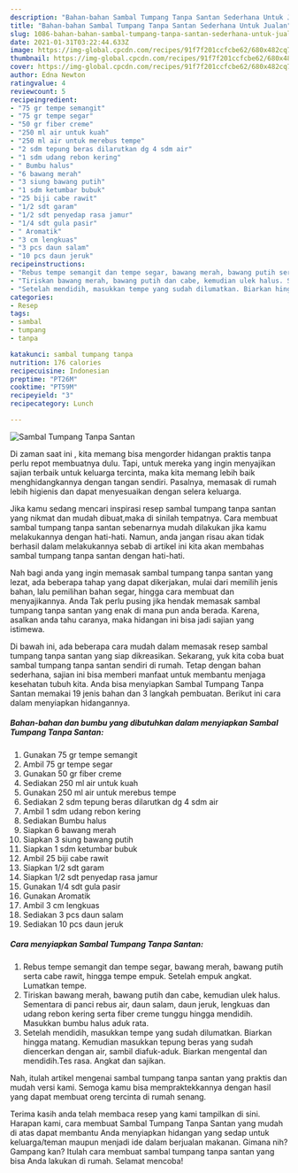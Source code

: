 ```yaml
---
description: "Bahan-bahan Sambal Tumpang Tanpa Santan Sederhana Untuk Jualan"
title: "Bahan-bahan Sambal Tumpang Tanpa Santan Sederhana Untuk Jualan"
slug: 1086-bahan-bahan-sambal-tumpang-tanpa-santan-sederhana-untuk-jualan
date: 2021-01-31T03:22:44.633Z
image: https://img-global.cpcdn.com/recipes/91f7f201ccfcbe62/680x482cq70/sambal-tumpang-tanpa-santan-foto-resep-utama.jpg
thumbnail: https://img-global.cpcdn.com/recipes/91f7f201ccfcbe62/680x482cq70/sambal-tumpang-tanpa-santan-foto-resep-utama.jpg
cover: https://img-global.cpcdn.com/recipes/91f7f201ccfcbe62/680x482cq70/sambal-tumpang-tanpa-santan-foto-resep-utama.jpg
author: Edna Newton
ratingvalue: 4
reviewcount: 5
recipeingredient:
- "75 gr tempe semangit"
- "75 gr tempe segar"
- "50 gr fiber creme"
- "250 ml air untuk kuah"
- "250 ml air untuk merebus tempe"
- "2 sdm tepung beras dilarutkan dg 4 sdm air"
- "1 sdm udang rebon kering"
- " Bumbu halus"
- "6 bawang merah"
- "3 siung bawang putih"
- "1 sdm ketumbar bubuk"
- "25 biji cabe rawit"
- "1/2 sdt garam"
- "1/2 sdt penyedap rasa jamur"
- "1/4 sdt gula pasir"
- " Aromatik"
- "3 cm lengkuas"
- "3 pcs daun salam"
- "10 pcs daun jeruk"
recipeinstructions:
- "Rebus tempe semangit dan tempe segar, bawang merah, bawang putih serta cabe rawit, hingga tempe empuk. Setelah empuk angkat. Lumatkan tempe."
- "Tiriskan bawang merah, bawang putih dan cabe, kemudian ulek halus. Sementara di panci rebus air, daun salam, daun jeruk, lengkuas dan udang rebon kering serta fiber creme tunggu hingga mendidih. Masukkan bumbu halus aduk rata."
- "Setelah mendidih, masukkan tempe yang sudah dilumatkan. Biarkan hingga matang. Kemudian masukkan tepung beras yang sudah diencerkan dengan air, sambil diafuk-aduk. Biarkan mengental dan mendidih.Tes rasa. Angkat dan sajikan."
categories:
- Resep
tags:
- sambal
- tumpang
- tanpa

katakunci: sambal tumpang tanpa 
nutrition: 176 calories
recipecuisine: Indonesian
preptime: "PT26M"
cooktime: "PT59M"
recipeyield: "3"
recipecategory: Lunch

---
```



![Sambal Tumpang Tanpa Santan](https://img-global.cpcdn.com/recipes/91f7f201ccfcbe62/680x482cq70/sambal-tumpang-tanpa-santan-foto-resep-utama.jpg)

Di zaman  saat ini , kita memang bisa mengorder hidangan praktis tanpa perlu repot membuatnya dulu. Tapi, untuk mereka yang ingin menyajikan sajian terbaik untuk keluarga tercinta, maka kita memang lebih baik menghidangkannya dengan tangan sendiri. Pasalnya, memasak di rumah lebih higienis dan dapat menyesuaikan dengan selera keluarga.

Jika kamu sedang mencari inspirasi resep sambal tumpang tanpa santan yang nikmat dan mudah dibuat,maka di sinilah tempatnya. Cara membuat sambal tumpang tanpa santan  sebenarnya mudah dilakukan jika kamu melakukannya dengan hati-hati. Namun, anda jangan risau akan tidak berhasil dalam melakukannya 
sebab di artikel ini kita akan membahas sambal tumpang tanpa santan dengan hati-hati.  



Nah bagi anda yang ingin memasak sambal tumpang tanpa santan yang lezat, ada beberapa tahap yang dapat dikerjakan, mulai dari memilih jenis bahan, lalu pemilihan bahan segar, hingga cara membuat dan menyajikannya. Anda Tak perlu pusing jika hendak memasak sambal tumpang tanpa santan yang enak di mana pun anda berada. Karena, asalkan anda  tahu caranya, maka hidangan ini bisa jadi sajian yang istimewa.

Di bawah ini, ada beberapa cara mudah dalam memasak resep sambal tumpang tanpa santan yang siap dikreasikan. Sekarang, yuk kita coba buat sambal tumpang tanpa santan sendiri di rumah. Tetap dengan bahan sederhana, sajian ini bisa memberi manfaat untuk membantu menjaga kesehatan tubuh kita. Anda bisa menyiapkan Sambal Tumpang Tanpa Santan memakai 19 jenis bahan dan 3 langkah pembuatan. Berikut ini cara dalam menyiapkan hidangannya.

<!--inarticleads1-->

##### Bahan-bahan dan bumbu yang dibutuhkan dalam menyiapkan Sambal Tumpang Tanpa Santan:

1. Gunakan 75 gr tempe semangit
1. Ambil 75 gr tempe segar
1. Gunakan 50 gr fiber creme
1. Sediakan 250 ml air untuk kuah
1. Gunakan 250 ml air untuk merebus tempe
1. Sediakan 2 sdm tepung beras dilarutkan dg 4 sdm air
1. Ambil 1 sdm udang rebon kering
1. Sediakan  Bumbu halus
1. Siapkan 6 bawang merah
1. Siapkan 3 siung bawang putih
1. Siapkan 1 sdm ketumbar bubuk
1. Ambil 25 biji cabe rawit
1. Siapkan 1/2 sdt garam
1. Siapkan 1/2 sdt penyedap rasa jamur
1. Gunakan 1/4 sdt gula pasir
1. Gunakan  Aromatik
1. Ambil 3 cm lengkuas
1. Sediakan 3 pcs daun salam
1. Sediakan 10 pcs daun jeruk




<!--inarticleads2-->

##### Cara menyiapkan Sambal Tumpang Tanpa Santan:

1. Rebus tempe semangit dan tempe segar, bawang merah, bawang putih serta cabe rawit, hingga tempe empuk. Setelah empuk angkat. Lumatkan tempe.
1. Tiriskan bawang merah, bawang putih dan cabe, kemudian ulek halus. Sementara di panci rebus air, daun salam, daun jeruk, lengkuas dan udang rebon kering serta fiber creme tunggu hingga mendidih. Masukkan bumbu halus aduk rata.
1. Setelah mendidih, masukkan tempe yang sudah dilumatkan. Biarkan hingga matang. Kemudian masukkan tepung beras yang sudah diencerkan dengan air, sambil diafuk-aduk. Biarkan mengental dan mendidih.Tes rasa. Angkat dan sajikan.




Nah, itulah artikel mengenai  sambal tumpang tanpa santan  yang praktis dan mudah versi kami. Semoga kamu bisa mempraktekkannya dengan hasil yang dapat membuat oreng tercinta di rumah senang. 

Terima kasih anda telah membaca resep yang kami tampilkan di sini. Harapan kami, cara membuat  Sambal Tumpang Tanpa Santan yang mudah di atas dapat membantu Anda menyiapkan hidangan yang sedap untuk keluarga/teman maupun menjadi ide dalam berjualan makanan. Gimana nih? Gampang kan? Itulah cara membuat sambal tumpang tanpa santan yang bisa Anda lakukan di rumah. Selamat mencoba!

